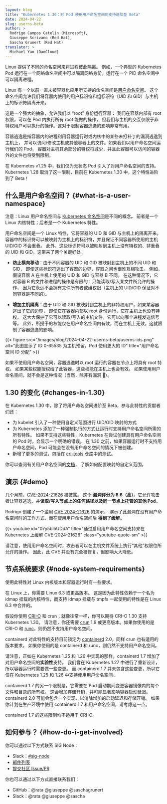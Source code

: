 ```yaml
---
layout: blog
title: "Kubernetes 1.30：对 Pod 使用用户命名空间的支持进阶至 Beta"
date: 2024-04-22
slug: userns-beta
author: >
  Rodrigo Campos Catelin (Microsoft),
  Giuseppe Scrivano (Red Hat),
  Sascha Grunert (Red Hat) 
translator: >
  Michael Yao (DaoCloud)
---
```

<!--
layout: blog
title: "Kubernetes 1.30: Beta Support For Pods With User Namespaces"
date: 2024-04-22
slug: userns-beta
author: >
  Rodrigo Campos Catelin (Microsoft),
  Giuseppe Scrivano (Red Hat),
  Sascha Grunert (Red Hat)
-->

<!--
Linux provides different namespaces to isolate processes from each other. For
example, a typical Kubernetes pod runs within a network namespace to isolate the
network identity and a PID namespace to isolate the processes.

One Linux namespace that was left behind is the [user
namespace](https://man7.org/linux/man-pages/man7/user_namespaces.7.html). This
namespace allows us to isolate the user and group identifiers (UIDs and GIDs) we
use inside the container from the ones on the host.
-->
Linux 提供了不同的命名空间来将进程彼此隔离。
例如，一个典型的 Kubernetes Pod 运行在一个网络命名空间中可以隔离网络身份，运行在一个 PID 命名空间中可以隔离进程。

Linux 有一个以前一直未被容器化应用所支持的命名空间是[用户命名空间](https://man7.org/linux/man-pages/man7/user_namespaces.7.html)。
这个命名空间允许我们将容器内使用的用户标识符和组标识符（UID 和 GID）与主机上的标识符隔离开来。

<!--
This is a powerful abstraction that allows us to run containers as "root": we
are root inside the container and can do everything root can inside the pod,
but our interactions with the host are limited to what a non-privileged user can
do. This is great for limiting the impact of a container breakout.
-->
这是一个强大的抽象，允许我们以 “root” 身份运行容器：
我们在容器内部有 root 权限，可以在 Pod 内执行所有 root 能做的操作，
但我们与主机的交互仅限于非特权用户可以执行的操作。这对于限制容器逃逸的影响非常有用。

<!--
A container breakout is when a process inside a container can break out
onto the host using some unpatched vulnerability in the container runtime or the
kernel and can access/modify files on the host or other containers. If we
run our pods with user namespaces, the privileges the container has over the
rest of the host are reduced, and the files outside the container it can access
are limited too.
-->
容器逃逸是指容器内的进程利用容器运行时或内核中的某些未打补丁的漏洞逃逸到主机上，
并可以访问/修改主机或其他容器上的文件。如果我们以用户命名空间运行我们的 Pod，
容器对主机其余部分的特权将减少，并且此容器可以访问的容器外的文件也将受到限制。

<!--
In Kubernetes v1.25, we introduced support for user namespaces only for stateless
pods. Kubernetes 1.28 lifted that restriction, and now, with Kubernetes 1.30, we
are moving to beta!
-->
在 Kubernetes v1.25 中，我们仅为无状态 Pod 引入了对用户命名空间的支持。
Kubernetes 1.28 取消了这一限制，目前在 Kubernetes 1.30 中，这个特性进阶到了 Beta！

<!--
## What is a user namespace?

Note: Linux user namespaces are a different concept from [Kubernetes
namespaces](/docs/concepts/overview/working-with-objects/namespaces/).
The former is a Linux kernel feature; the latter is a Kubernetes feature.
-->
## 什么是用户命名空间？   {#what-is-a-user-namespace}

注意：Linux 用户命名空间与
[Kubernetes 命名空间](/zh-cn/docs/concepts/overview/working-with-objects/namespaces/)是不同的概念。
前者是一个 Linux 内核特性；后者是一个 Kubernetes 特性。

<!--
User namespaces are a Linux feature that isolates the UIDs and GIDs of the
containers from the ones on the host. The identifiers in the container can be
mapped to identifiers on the host in a way where the host UID/GIDs used for
different containers never overlap. Furthermore, the identifiers can be mapped
to unprivileged, non-overlapping UIDs and GIDs on the host. This brings two key
benefits:
-->
用户命名空间是一个 Linux 特性，它将容器的 UID 和 GID 与主机上的隔离开来。
容器中的标识符可以被映射为主机上的标识符，并且保证不同容器所使用的主机 UID/GID 不会重叠。
此外，这些标识符可以被映射到主机上没有特权的、非重叠的 UID 和 GID。这带来了两个关键好处：

<!--
* _Prevention of lateral movement_: As the UIDs and GIDs for different
containers are mapped to different UIDs and GIDs on the host, containers have a
harder time attacking each other, even if they escape the container boundaries.
For example, suppose container A runs with different UIDs and GIDs on the host
than container B. In that case, the operations it can do on container B's files and processes
are limited: only read/write what a file allows to others, as it will never
have permission owner or group permission (the UIDs/GIDs on the host are
guaranteed to be different for different containers).
-->
* __防止横向移动__：由于不同容器的 UID 和 GID 被映射到主机上的不同 UID 和 GID，
  即使这些标识符逃出了容器的边界，容器之间也很难互相攻击。
  例如，假设容器 A 在主机上使用的 UID 和 GID 与容器 B 不同。
  在这种情况下，它对容器 B 的文件和进程的操作是有限的：只能读取/写入某文件所允许的操作，
  因为它永远不会拥有文件所有者或组权限（主机上的 UID/GID 保证对不同容器是不同的）。

<!--
* _Increased host isolation_: As the UIDs and GIDs are mapped to unprivileged
users on the host, if a container escapes the container boundaries, even if it
runs as root inside the container, it has no privileges on the host. This
greatly protects what host files it can read/write, which process it can send
signals to, etc. Furthermore, capabilities granted are only valid inside the
user namespace and not on the host, limiting the impact a container
escape can have.
-->
* __增加主机隔离__：由于 UID 和 GID 被映射到主机上的非特权用户，如果某容器逃出了它的边界，
  即使它在容器内部以 root 身份运行，它在主机上也没有特权。
  这大大保护了它可以读取/写入的主机文件，它可以向哪个进程发送信号等。
  此外，所授予的权能仅在用户命名空间内有效，而在主机上无效，这就限制了容器逃逸的影响。

<!--
{{< figure src="/images/blog/2024-04-22-userns-beta/userns-ids.png" alt="Image showing IDs 0-65535 are reserved to the host, pods use higher IDs" title="User namespace IDs allocation" >}}
-->
{{< figure src="/images/blog/2024-04-22-userns-beta/userns-ids.png" alt="此图显示了 ID 0-65535 为主机预留，Pod 使用更大的 ID" title="用户命名空间 ID 分配" >}}

<!--
Without using a user namespace, a container running as root in the case of a
container breakout has root privileges on the node. If some capabilities
were granted to the container, the capabilities are valid on the host too. None
of this is true when using user namespaces (modulo bugs, of course 🙂).
-->
如果不使用用户命名空间，容器逃逸时以 root 运行的容器在节点上将具有 root 特权。
如果某些权能授权给了此容器，这些权能在主机上也会有效。
如果使用用户命名空间，就不会是这种情况（当然，除非有漏洞 🙂）。

<!--
## Changes in 1.30

In Kubernetes 1.30, besides moving user namespaces to beta, the contributors
working on this feature:
-->
## 1.30 的变化   {#changes-in-1.30}

在 Kubernetes 1.30 中，除了将用户命名空间进阶至 Beta，参与此特性的贡献者们还：

<!--
* Introduced a way for the kubelet to use custom ranges for the UIDs/GIDs mapping 
 * Have added a way for Kubernetes to enforce that the runtime supports all the features
   needed for user namespaces. If they are not supported, Kubernetes will show a
   clear error when trying to create a pod with user namespaces. Before 1.30, if
   the container runtime didn't support user namespaces, the pod could be created
   without a user namespace.
 * Added more tests, including [tests in the
   cri-tools](https://github.com/kubernetes-sigs/cri-tools/pull/1354)
   repository.
-->
* 为 kubelet 引入了一种使用自定义范围进行 UID/GID 映射的方式
* 为 Kubernetes 添加了一种强制执行的方式让运行时支持用户命名空间所需的所有特性。
  如果不支持这些特性，Kubernetes 在尝试创建具有用户命名空间的 Pod 时，会显示一个明确的错误。
  在 1.30 之前，如果容器运行时不支持用户命名空间，Pod 可能会在没有用户命名空间的情况下被创建。
* 新增了更多的测试，包括在 [cri-tools](https://github.com/kubernetes-sigs/cri-tools/pull/1354) 仓库中的测试。

<!--
You can check the
[documentation](/docs/concepts/workloads/pods/user-namespaces/#set-up-a-node-to-support-user-namespaces)
on user namespaces for how to configure custom ranges for the mapping.
-->
你可以查阅有关用户命名空间的[文档](/zh-cn/docs/concepts/workloads/pods/user-namespaces/#set-up-a-node-to-support-user-namespaces)，
了解如何配置映射的自定义范围。

<!--
## Demo

A few months ago, [CVE-2024-21626][runc-cve] was disclosed. This **vulnerability
score is 8.6 (HIGH)**. It allows an attacker to escape a container and
**read/write to any path on the node and other pods hosted on the same node**.

Rodrigo created a demo that exploits [CVE 2024-21626][runc-cve] and shows how
the exploit, which works without user namespaces, **is mitigated when user
namespaces are in use.**
-->
## 演示   {#demo}

几个月前，[CVE-2024-21626][runc-cve] 被披露。
这个 **漏洞评分为 8.6（高）**。它允许攻击者让容器逃逸，并**读取/写入节点上的任何路径以及同一节点上托管的其他 Pod**。

Rodrigo 创建了一个滥用 [CVE 2024-21626][runc-cve] 的演示，
演示了此漏洞在没有用户命名空间时的工作方式，而在使用用户命名空间后 **得到了缓解**。

<!--
{{< youtube id="07y5bl5UDdA" title="Mitigation of CVE-2024-21626 on Kubernetes by enabling User Namespace support" class="youtube-quote-sm" >}}
-->
{{< youtube id="07y5bl5UDdA" title="通过启用用户命名空间支持来在 Kubernetes 上缓解 CVE-2024-21626" class="youtube-quote-sm" >}}

<!--
Please note that with user namespaces, an attacker can do on the host file system
what the permission bits for "others" allow. Therefore, the CVE is not
completely prevented, but the impact is greatly reduced.
-->
请注意，使用用户命名空间时，攻击者可以在主机文件系统上执行“其他”权限位所允许的操作。
因此，此 CVE 并没有完全被修复，但影响大大降低。

[runc-cve]: https://github.com/opencontainers/runc/security/advisories/GHSA-xr7r-f8xq-vfvv

<!--
## Node system requirements

There are requirements on the Linux kernel version and the container
runtime to use this feature.

On Linux you need Linux 6.3 or greater. This is because the feature relies on a
kernel feature named idmap mounts, and support for using idmap mounts with tmpfs
was merged in Linux 6.3.
-->
## 节点系统要求   {#node-system-requirements}

使用此特性对 Linux 内核版本和容器运行时有一些要求。

在 Linux 上，你需要 Linux 6.3 或更高版本。
这是因为此特性依赖于一个名为 idmap 挂载的内核特性，而支持 idmap 挂载与 tmpfs 一起使用的特性是在 Linux 6.3 中合并的。

<!--
Suppose you are using [CRI-O][crio] with crun; as always, you can expect support for
Kubernetes 1.30 with CRI-O 1.30. Please note you also need [crun][crun] 1.9 or
greater. If you are using CRI-O with [runc][runc], this is still not supported.

Containerd support is currently targeted for [containerd][containerd] 2.0, and
the same crun version requirements apply. If you are using containerd with runc,
this is still not supported.
-->
假设你使用 [CRI-O][crio] 和 crun；就像往常一样，你可以期待 CRI-O 1.30 支持 Kubernetes 1.30。
请注意，你还需要 [crun][crun] 1.9 或更高版本。如果你使用的是 CRI-O 和 [runc][runc]，则仍然不支持用户命名空间。

containerd 对此特性的支持目前锁定为 [containerd][containerd] 2.0，同样 crun 也有适用的版本要求。
如果你使用的是 containerd 和 runc，则仍然不支持用户命名空间。

<!--
Please note that containerd 1.7 added _experimental_ support for user
namespaces, as implemented in Kubernetes 1.25 and 1.26. We did a redesign in
Kubernetes 1.27, which requires changes in the container runtime. Those changes
are not present in containerd 1.7, so it only works with user namespaces
support in Kubernetes 1.25 and 1.26.
-->
请注意，正如在 Kubernetes 1.25 和 1.26 中实现的那样，containerd 1.7 增加了对用户命名空间的**实验性**支持。
我们曾在 Kubernetes 1.27 中进行了重新设计，所以容器运行时需要做一些变更。
而 containerd 1.7 并未包含这些变更，所以它仅在 Kubernetes 1.25 和 1.26 中支持使用用户命名空间。

<!--
Another limitation of containerd 1.7 is that it needs to change the
ownership of every file and directory inside the container image during Pod
startup. This has a storage overhead and can significantly impact the
container startup latency. Containerd 2.0 will probably include an implementation
that will eliminate the added startup latency and storage overhead. Consider
this if you plan to use containerd 1.7 with user namespaces in
production.

None of these containerd 1.7 limitations apply to CRI-O.
-->
containerd 1.7 的另一个限制是，它需要在 Pod 启动期间变更容器镜像内的每个文件和目录的所有权。
这会增加存储开销，并可能显著影响容器启动延迟。containerd 2.0 可能会包含一个实现，以消除增加的启动延迟和存储开销。
如果你计划在生产环境中使用 containerd 1.7 和用户命名空间，请考虑这一点。

containerd 1.7 的这些限制均不适用于 CRI-O。

[crio]: https://cri-o.io/
[crun]: https://github.com/containers/crun
[runc]: https://github.com/opencontainers/runc/
[containerd]: https://containerd.io/

<!--
## How do I get involved?

You can reach SIG Node by several means:
- Slack: [#sig-node](https://kubernetes.slack.com/messages/sig-node)
- [Mailing list](https://groups.google.com/forum/#!forum/kubernetes-sig-node)
- [Open Community Issues/PRs](https://github.com/kubernetes/community/labels/sig%2Fnode)
-->
## 如何参与？   {#how-do-i-get-involved}

你可以通过以下方式联系 SIG Node：

- Slack：[#sig-node](https://kubernetes.slack.com/messages/sig-node)
- [邮件列表](https://groups.google.com/forum/#!forum/kubernetes-sig-node)
- [提交社区 Issue/PR](https://github.com/kubernetes/community/labels/sig%2Fnode)

<!--
You can also contact us directly:
- GitHub: @rata @giuseppe @saschagrunert
- Slack: @rata @giuseppe @sascha
-->
你也可以通过以下方式直接联系我们：

- GitHub：@rata @giuseppe @saschagrunert
- Slack：@rata @giuseppe @sascha

